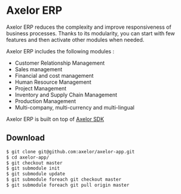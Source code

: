 Axelor ERP
================================

Axelor ERP reduces the complexity and improve responsiveness of business processes. Thanks to its modularity, you can start with few features and  then activate other modules when needed.

Axelor ERP includes the following modules :

* Customer Relationship Management
* Sales management
* Financial and cost management
* Human Resource Management
* Project Management
* Inventory and Supply Chain Management
* Production Management
* Multi-company, multi-currency and multi-lingual

Axelor ERP is built on top of [Axelor SDK](https://github.com/axelor/axelor-sdk)

Download
-------------------------
```bash
$ git clone git@github.com:axelor/axelor-app.git
$ cd axelor-app/
$ git checkout master
$ git submodule init 
$ git submodule update 
$ git submodule foreach git checkout master
$ git submodule foreach git pull origin master
```
